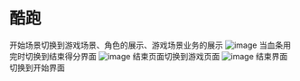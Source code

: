 # 酷跑
开始场景切换到游戏场景、角色的展示、游戏场景业务的展示
![image](https://github.com/luozhijin/jianshu-react/blob/master/images/%E7%AE%80%E4%B9%A61.gif)
当血条用完时切换到结束得分界面
![image](https://github.com/luozhijin/jianshu-react/blob/master/images/%E7%AE%80%E4%B9%A63.gif)
结束页面切换到游戏页面
![image](https://github.com/luozhijin/jianshu-react/blob/master/images/%E7%AE%80%E4%B9%A64.gif)
结束界面切换到开始界面
